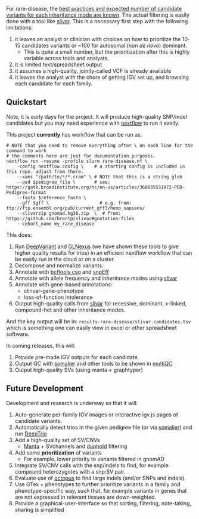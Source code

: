 For rare-disease, the [best practices and expected number of candidate variants for each inheritance mode are known](https://www.biorxiv.org/content/10.1101/2020.08.13.249532v3). The
actual filtering is easily done with a tool like [slivar](https://github.com/brentp/slivar/wiki/rare-disease). 
This is a necessary first step with the following limitations:

 1. it leaves an analyst or clinician with choices on how to prioritize the 10-15 candidates variants or ~100 for autosomal (non *de novo*) dominant.
    - This is quite a small number, but the prioritization after this is highly variable across tools and analysts.
 2. it is limited text/spreadsheet output
 3. it assumes a high-quality, jointly-called VCF is already available
 4. it leaves the analyst with the chore of getting IGV set up, and browsing each candidate for each family.


## Quickstart 

Note, it is early days for the project. It will produce high-quality SNP/indel candidates
but you may need experience with [nextflow](https://nextflow.io) to run it easily.

This project **currently** has workflow that can be run as:

```
# NOTE that you need to remove everything after \ on each line for the command to work
# the comments here are just for documentation purposes.
nextflow run -resume -profile slurm rare-disease.nf \
    -config nextflow.config \    # a starting config is included in this repo. adjust from there.
    --xams "/path/to/*/*.cram" \ # NOTE that this is a string glob
    --ped $pedigree_file \       # see: https://gatk.broadinstitute.org/hc/en-us/articles/360035531972-PED-Pedigree-format
    --fasta $reference_fasta \
    --gff $gff \                   # e.g. from: ftp://ftp.ensembl.org/pub/current_gff3/homo_sapiens/
    --slivarzip gnomad.hg38.zip  \  # from: https://github.com/brentp/slivar#gnotation-files
    --cohort_name my_rare_disease
```

This does:

 1. Run [DeepVariant](https://github.com/google/deepvariant) and [GLNexus](https://github.com/dnanexus-rnd/GLnexus) (we have shown these tools to give higher quality results for trios) in an efficient nextflow workflow that can be easily run in the cloud or on a cluster.
 1. Decompose and normalize variants.
 1. Annotate with [bcftools csq](https://www.ncbi.nlm.nih.gov/pmc/articles/PMC5870570/) and [snpEff](https://pcingola.github.io/SnpEff/adds/SnpEff_paper.pdf) 
 1. Annotate with allele frequency and inheritance modes using [slivar](https://github.com/brentp/slivar)
 1. Annotate with gene-based annotations:
    - clinvar-gene-phenotype
    - loss-of-function intolerance
 1. Output high-quality calls from [slivar](https://github.com/brentp/slivar) for recessive, dominant, x-linked, compound-het and other
    inheritance modes.

And the key output will be in: `results-rare-disease/slivar.candidates.tsv` which is something one can easily view in excel or other spreadsheet
software.

In coming releases, this will:

 1. Provide pre-made IGV outputs for each candidate.
 1. Output QC with [somalier](https://github.com/brentp/somalier) and other tools to be shown in [multiQC](https://multiQC.info)
 1. Output high-quality SVs (using manta-> graphtyper)


## Future Development

Development and research is underway so that it will:

 1. Auto-generate per-family IGV images or interactive igv.js pages of candidate variants.
 1. Automatically detect trios in the given pedigree file (or via [somalier](https://github.com/brentp/somalier)) and run [DeepTrio](https://www.biorxiv.org/content/10.1101/2021.04.05.438434v1.full)
 1. Add a high-quality set of SV/CNVs
    - [Manta](https://github.com/Illumina/manta) + SVchannels and [duphold](https://github.com/brentp/duphold) filtering
 1. Add some **prioritization** of variants
    - For example, lower priority to variants filtered in gnomAD
 1. Integrate SV/CNV calls with the snp/indels to find, for example compound heterozygotes with a snp:SV pair.
 1. Evaluate use of [octopus](https://github.com/luntergroup/octopus) to find large indels (and/or SNPs and indels).
 1. Use GTex + phenotypes to further prioritize variants in a family and phenotype-specific way, such that, for example
    variants in genes that are not expressed in relevant tissues are down-weighted.
 1. Provide a graphical-user-interface so that sorting, filtering, note-taking, sharing is simplified

